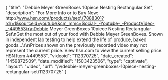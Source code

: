 {
    "title": "Debbie Meyer GreenBoxes 10piece Nesting Rectangular Set",
    "description": "For More Info or to Buy Now: http:\/\/www.hsn.com\/products\/seo\/7888301?rdr=1&sourceid=youtube&cm_mmc=Social-_-Youtube-_-ProductVideo-_-449553\r\nDebbie Meyer GreenBoxes 10piece Nesting Rectangular Set\nGet the most out of your food with Debbie Meyer GreenBoxes. Shown in independent lab testing to help extend the life of produce, baked goods...\r\nPrices shown on the previously recorded video may not represent the current price.  View hsn.com to view the current selling price. HSN Item #449553",
    "videoid": "112370725",
    "date_created": "1459872509",
    "date_modified": "1503423506",
    "type": "captivate",
    "layout": "video",
    "url": "\/v\/debbie-meyer-greenboxes-10piece-nesting-rectangular-set\/112370725"
}